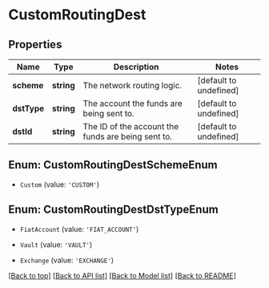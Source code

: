 # CustomRoutingDest

## Properties

|Name | Type | Description | Notes|
|------------ | ------------- | ------------- | -------------|
|**scheme** | **string** | The network routing logic. | [default to undefined]|
|**dstType** | **string** | The account the funds are being sent to. | [default to undefined]|
|**dstId** | **string** | The ID of the account the funds are being sent to. | [default to undefined]|


## Enum: CustomRoutingDestSchemeEnum


* `Custom` (value: `'CUSTOM'`)



## Enum: CustomRoutingDestDstTypeEnum


* `FiatAccount` (value: `'FIAT_ACCOUNT'`)

* `Vault` (value: `'VAULT'`)

* `Exchange` (value: `'EXCHANGE'`)





[[Back to top]](#) [[Back to API list]](../../README.md#documentation-for-api-endpoints) [[Back to Model list]](../../README.md#documentation-for-models) [[Back to README]](../../README.md)

